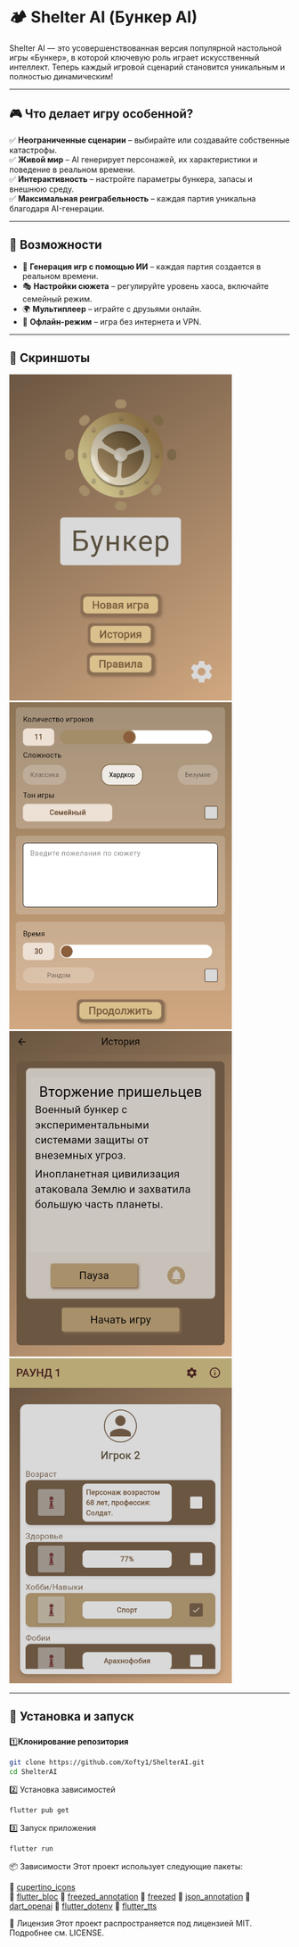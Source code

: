 # 🏕 Shelter AI (Бункер AI)

Shelter AI — это усовершенствованная версия популярной настольной игры «Бункер», в которой ключевую
роль играет искусственный интеллект. Теперь каждый игровой сценарий становится уникальным и
полностью динамическим!

---

## 🎮 **Что делает игру особенной?**
✅ **Неограниченные сценарии** – выбирайте или создавайте собственные катастрофы.  
✅ **Живой мир** – AI генерирует персонажей, их характеристики и поведение в реальном времени.  
✅ **Интерактивность** – настройте параметры бункера, запасы и внешнюю среду.  
✅ **Максимальная реиграбельность** – каждая партия уникальна благодаря AI-генерации.

---

## 🚀 **Возможности**
- 🧠 **Генерация игр с помощью ИИ** – каждая партия создается в реальном времени.
- 🎭 **Настройки сюжета** – регулируйте уровень хаоса, включайте семейный режим.
- 🌍 **Мультиплеер** – играйте с друзьями онлайн.
- 📴 **Офлайн-режим** – игра без интернета и VPN.

---

## 📸 **Скриншоты**
<img src="img.png" width="400"> <img src="img_1.png" width="400">  
<img src="img_2.png" width="400"> <img src="img_3.png" width="400">  

---

## 🔧 **Установка и запуск**
###

1️⃣**Клонирование репозитория**
```sh
git clone https://github.com/Xofty1/ShelterAI.git
cd ShelterAI
```

2️⃣ Установка зависимостей
```sh
flutter pub get
```

3️⃣ Запуск приложения
```sh
flutter run
```

📦 Зависимости
Этот проект использует следующие пакеты:

  🔹   [cupertino_icons](https://pub.dev/packages/cupertino_icons) <br>
  🔹   [flutter_bloc](https://pub.dev/packages/flutter_bloc) 
  🔹   [freezed_annotation](https://pub.dev/packages/freezed_annotation) 
  🔹   [freezed](https://pub.dev/packages/freezed) 
  🔹   [json_annotation](https://pub.dev/packages/json_annotation) 
  🔹   [dart_openai](https://pub.dev/packages/dart_openai) 
  🔹   [flutter_dotenv](https://pub.dev/packages/flutter_dotenv) 
  🔹   [flutter_tts](https://pub.dev/packages/flutter_tts) 



📜 Лицензия
Этот проект распространяется под лицензией MIT. Подробнее см. LICENSE.